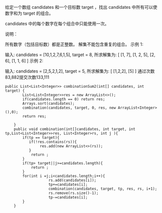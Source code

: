 
给定一个数组 candidates 和一个目标数 target ，找出 candidates 中所有可以使数字和为 target 的组合。

candidates 中的每个数字在每个组合中只能使用一次。

说明：

所有数字（包括目标数）都是正整数。
解集不能包含重复的组合。 
示例 1:

输入: candidates = [10,1,2,7,6,1,5], target = 8,
所求解集为:
[
  [1, 7],
  [1, 2, 5],
  [2, 6],
  [1, 1, 6]
]
示例 2:

输入: candidates = [2,5,2,1,2], target = 5,
所求解集为:
[
  [1,2,2],
  [5]
]
通过次数83,882提交次数133,111
```
public List<List<Integer>> combinationSum2(int[] candidates, int target) {
        List<List<Integer>>res = new ArrayList<>();
        if(candidates.length == 0) return res;
        Arrays.sort(candidates);
        combination(candidates, target, 0, res, new ArrayList<Integer>(),0);
        return res;

    }
    public void combination(int[]candidates, int target, int tp,List<List<Integer>>res, List<Integer>rs, int j ){
        if(tp == target){
           if(!res.contains(rs)){
                res.add(new ArrayList<>(rs));
           }
            return ;
        }
        if(tp> target||j>=candidates.length){
            return ;
        }
        for(int i =j;i<candidates.length;i++){
                    rs.add(candidates[i]);
                    tp+=candidates[i];
                    combination(candidates, target, tp, res, rs, i+1);
                    rs.remove(rs.size()-1);
                    tp-=candidates[i];
        }
    }
```